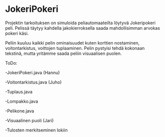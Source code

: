 # JokeriPokeri

Projektin tarkoituksen on simuloida peliautomaateilta löytyvä Jokeripokeri peli. Pelissä täytyy kahdella jakokierroksella saada mahdollisimman arvokas pokeri käsi.

Peliin kuuluu kaikki pelin ominaisuudet kuten korttien nostaminen, voitontarkistus, voittojen tuplaaminen. Pelin pystyisi tehdä kokonaan tekstinä, mutta yritämme saada peliin visuaalisen puolen.

ToDo:

-JokeriPokeri.java (Hannu)

-Voitontarkistus.java (Juho)

-Tuplaus.java

-Lompakko.java

-Pelikone.java

-Visuaalinen puoli (Jari)

-Tulosten merkitseminen lokiin
